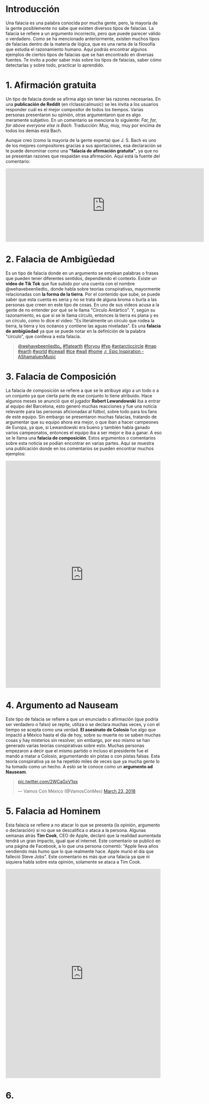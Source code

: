 # Introducción
Una falacia es una palabra conocida por mucha gente, pero, la mayoría de la gente posiblemente no sabe que existen diversos tipos de falacias. La falacia se refiere a un argumento incorrecto, pero que puede parecer válido o verdadero. 
Como se ha mencionado anteriormente, existen muchos tipos de falacias dentro de la materia de lógica, que es una rama de la filosofía que estudia el razonamiento humano. 
Aquí podrás encontrar algunos ejemplos de ciertos tipos de falacias que se han encontrado en diversas fuentes. Te invito a poder saber más sobre los tipos de falacias, saber cómo detectarlas y sobre todo, practicar lo aprendido.

# 1. Afirmación gratuita
Un tipo de falacia donde se afirma algo sin tener las razones necesarias.
En una **publicación de Reddit** (en r/classicalmusic) se les invita a los usuarios responder cuál es el mejor compositor de todos los tiempos. Varias personas presentaron su opinión, otras argumentaron que es algo meramente subjetivo.
En un comentario se menciona lo siguiente:
*Far, far, far above everyone else is Bach.*
Traducción: Muy, muy, muy por encima de todos los demás está Bach.

Aunque creo (como la mayoría de la gente experta) que J. S. Bach es uno de los mejores compositores gracias a sus aportaciones, esa declaración se le puede denominar como una **"falacia de afirmación gratuita"**, ya que no se presentan razones que respaldan esa afirmación. 
Aquí está la fuente del comentario: 

<iframe id="reddit-embed" src="https://www.redditmedia.com/r/classicalmusic/comments/6a79g0/who_do_you_think_is_the_best_composer_of_all_time/ip870uo/?depth=1&amp;showmore=false&amp;embed=true&amp;showtitle=true&amp;showmedia=false" sandbox="allow-scripts allow-same-origin allow-popups" style="border: none;" height="237" width="640" scrolling="no"></iframe>

# 2. Falacia de Ambigüedad 
Es un tipo de falacia donde en un argumento se emplean palabras o frases que pueden tener diferentes sentidos, dependiendo el contexto.
Existe un **video de Tik Tok** que fue subido por una cuenta con el nombre @wehavebeenliedto_ donde habla sobre teorías conspirativas, mayormente relacionadas con **la forma de la tierra**. Por el contenido que sube, se puede saber que esta cuenta es seria y no se trata de alguna broma o burla a las personas que creen en este tipo de cosas. En uno de sus videos acusa a la gente de no entender por qué se le llama "Círculo Antártico". Y, según su razonamiento, es que si se le llama círculo, entonces la tierra es plana y es un círculo, como lo dice el video: "Es literalmente un círculo que rodea la tierra, la tierra y los océanos y contiene las aguas niveladas". 
Es una **falacia de ambigüedad** ya que se puede notar en la definición de la palabra "círculo", que conlleva a esta falacia.

<blockquote class="tiktok-embed" cite="https://www.tiktok.com/@wehavebeenliedto_/video/7125554561368034565" data-video-id="7125554561368034565" style="max-width: 605px;min-width: 325px;" > <section> <a target="_blank" title="@wehavebeenliedto_" href="https://www.tiktok.com/@wehavebeenliedto_?refer=embed">@wehavebeenliedto_</a> <a title="flatearth" target="_blank" href="https://www.tiktok.com/tag/flatearth?refer=embed">#flatearth</a> <a title="foryou" target="_blank" href="https://www.tiktok.com/tag/foryou?refer=embed">#foryou</a> <a title="fyp" target="_blank" href="https://www.tiktok.com/tag/fyp?refer=embed">#fyp</a> <a title="antarcticcircle" target="_blank" href="https://www.tiktok.com/tag/antarcticcircle?refer=embed">#antarcticcircle</a> <a title="map" target="_blank" href="https://www.tiktok.com/tag/map?refer=embed">#map</a> <a title="earth" target="_blank" href="https://www.tiktok.com/tag/earth?refer=embed">#earth</a> <a title="world" target="_blank" href="https://www.tiktok.com/tag/world?refer=embed">#world</a> <a title="icewall" target="_blank" href="https://www.tiktok.com/tag/icewall?refer=embed">#icewall</a> <a title="ice" target="_blank" href="https://www.tiktok.com/tag/ice?refer=embed">#ice</a> <a title="wall" target="_blank" href="https://www.tiktok.com/tag/wall?refer=embed">#wall</a> <a title="home" target="_blank" href="https://www.tiktok.com/tag/home?refer=embed">#home</a> <a target="_blank" title="♬ Epic Inspiration - AShamaluevMusic" href="https://www.tiktok.com/music/Epic-Inspiration-6850611172035577858?refer=embed">♬ Epic Inspiration - AShamaluevMusic</a> </section> </blockquote> <script async src="https://www.tiktok.com/embed.js"></script>

# 3. Falacia de Composición
La falacia de composición se refiere a que se le atribuye algo a un todo o a un conjunto ya que cierta parte de ese conjunto lo tiene atribuido. Hace algunos meses se anunció que el jugador **Robert Lewandowski** iba a entrar al equipo del Barcelona, esto generó muchas reacciones y fue una noticia relevante para las personas aficionadas al fútbol, sobre todo para los fans de este equipo. Sin embargo se presentaron muchas falacias, tratando de argumentar que su equipo ahora era mejor, o que iban a hacer campeones de Europa, ya que, si Lewandowski era bueno y también había ganado varios campeonatos, entonces el equipo iba a ser mejor e iba a ganar. A eso se le llama una **falacia de composición**. Estos argumentos o comentarios sobre esta noticia se podían encontrar en varias partes. Aquí se muestra una publicación donde en los comentarios se pueden encontrar muchos ejemplos: 

<iframe src="https://www.facebook.com/plugins/post.php?href=https%3A%2F%2Fwww.facebook.com%2FplanetaBlaugrsna%2Fposts%2Fpfbid02LJsu646ZoHLb3TkQ6V7mu4X8RyDVUQFFPLkup51ZFkTPzxTLLnMabxhuUmztfQccl&show_text=true&width=500" width="500" height="732" style="border:none;overflow:hidden" scrolling="no" frameborder="0" allowfullscreen="true" allow="autoplay; clipboard-write; encrypted-media; picture-in-picture; web-share"></iframe>

# 4. Argumento ad Nauseam
Este tipo de falacia se refiere a que un enunciado o afirmación (que podría ser verdadero o falso) se repite, utiliza o se declara muchas veces, y con el tiempo se acepta como una verdad. 
**El asesinato de Colosio** fue algo que impactó a México hasta el día de hoy, sobre su muerte no se saben muchas cosas y hay misterios sin resolver, sin embargo, por eso mismo se han generado varias teorías conspirativas sobre esto. Muchas personas empezaron a decir que el mismo partido o incluso el presidente fue el mandó a matar a Colosio, argumentando sin pistas o con pistas falsas. Esta teoría conspirativa ya se ha repetido miles de veces que ya mucha gente lo ha tomado como un hecho. A esto se le conoce como un **argumento ad Nauseam**.

<blockquote class="twitter-tweet"><p lang="qme" dir="ltr"> <a href="https://t.co/2WCaGxV1qx">pic.twitter.com/2WCaGxV1qx</a></p>&mdash; Vamos Con México (@VamosConMex) <a href="https://twitter.com/VamosConMex/status/977263098926047232?ref_src=twsrc%5Etfw">March 23, 2018</a></blockquote> <script async src="https://platform.twitter.com/widgets.js" charset="utf-8"></script>

# 5. Falacia ad Hominem
Esta falacia se refiere a no atacar lo que se presenta (la opinión, argumento o declaración) si no que se descalifica o ataca a la persona.
Algunas semanas atrás **Tim Cook**, CEO de Apple, declaró que la realidad aumentada tendrá un gran impacto, igual que el internet. Este comentario se publicó en una página de Facebook, a lo que una persona comentó: "Apple lleva años vendiendo más humo que lo que realmente hace. Apple murió el día que falleció Steve Jobs". Este comentario es más que una falacia ya que ni siquiera habla sobre esta opinión, solamente se ataca a Tim Cook.

<iframe src="https://www.facebook.com/plugins/post.php?href=https%3A%2F%2Fwww.facebook.com%2Fcerebrosoficial%2Fposts%2Fpfbid0czUrCuwvawmNqnUwEmBwHFrbNwZ1quEoxWru7gxKbZJPsJCQdy7LKNB9zkuS7PPHl&show_text=true&width=500" width="500" height="674" style="border:none;overflow:hidden" scrolling="no" frameborder="0" allowfullscreen="true" allow="autoplay; clipboard-write; encrypted-media; picture-in-picture; web-share"></iframe>

# 6. 
